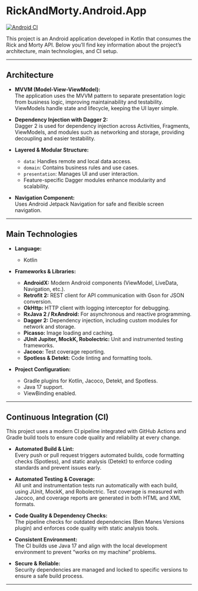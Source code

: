# RickAndMorty.Android.App

[![Android CI](https://github.com/erickbogarin/RickAndMorty.Android.App/actions/workflows/ci.yml/badge.svg)](https://github.com/erickbogarin/RickAndMorty.Android.App/actions/workflows/ci.yml)

This project is an Android application developed in Kotlin that consumes the Rick and Morty API. Below you’ll find key information about the project’s architecture, main technologies, and CI setup.

---

## Architecture

- **MVVM (Model-View-ViewModel):**  
  The application uses the MVVM pattern to separate presentation logic from business logic, improving maintainability and testability. ViewModels handle state and lifecycle, keeping the UI layer simple.

- **Dependency Injection with Dagger 2:**  
  Dagger 2 is used for dependency injection across Activities, Fragments, ViewModels, and modules such as networking and storage, providing decoupling and easier testability.

- **Layered & Modular Structure:**  
  - `data`: Handles remote and local data access.
  - `domain`: Contains business rules and use cases.
  - `presentation`: Manages UI and user interaction.
  - Feature-specific Dagger modules enhance modularity and scalability.

- **Navigation Component:**  
  Uses Android Jetpack Navigation for safe and flexible screen navigation.

---

## Main Technologies

- **Language:**  
  - Kotlin

- **Frameworks & Libraries:**  
  - **AndroidX:** Modern Android components (ViewModel, LiveData, Navigation, etc.).
  - **Retrofit 2:** REST client for API communication with Gson for JSON conversion.
  - **OkHttp:** HTTP client with logging interceptor for debugging.
  - **RxJava 2 / RxAndroid:** For asynchronous and reactive programming.
  - **Dagger 2:** Dependency injection, including custom modules for network and storage.
  - **Picasso:** Image loading and caching.
  - **JUnit Jupiter, MockK, Robolectric:** Unit and instrumented testing frameworks.
  - **Jacoco:** Test coverage reporting.
  - **Spotless & Detekt:** Code linting and formatting tools.

- **Project Configuration:**  
  - Gradle plugins for Kotlin, Jacoco, Detekt, and Spotless.
  - Java 17 support.
  - ViewBinding enabled.

---

## Continuous Integration (CI)

This project uses a modern CI pipeline integrated with GitHub Actions and Gradle build tools to ensure code quality and reliability at every change.

- **Automated Build & Lint:**  
  Every push or pull request triggers automated builds, code formatting checks (Spotless), and static analysis (Detekt) to enforce coding standards and prevent issues early.

- **Automated Testing & Coverage:**  
  All unit and instrumentation tests run automatically with each build, using JUnit, MockK, and Robolectric. Test coverage is measured with Jacoco, and coverage reports are generated in both HTML and XML formats.

- **Code Quality & Dependency Checks:**  
  The pipeline checks for outdated dependencies (Ben Manes Versions plugin) and enforces code quality with static analysis tools.

- **Consistent Environment:**  
  The CI builds use Java 17 and align with the local development environment to prevent “works on my machine” problems.

- **Secure & Reliable:**  
  Security dependencies are managed and locked to specific versions to ensure a safe build process.

---
